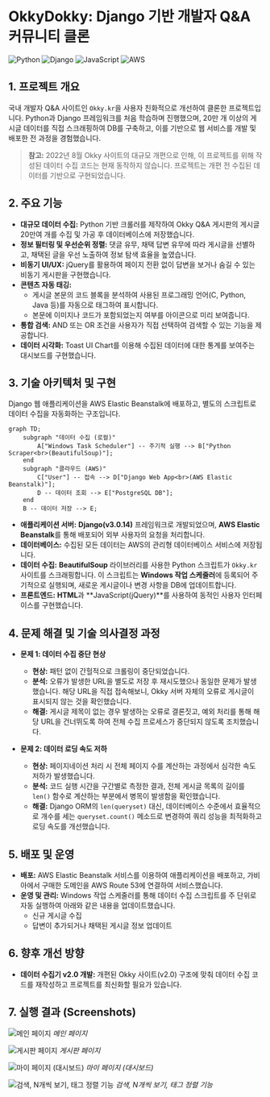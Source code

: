 # OkkyDokky: Django 기반 개발자 Q&A 커뮤니티 클론

![Python](https://img.shields.io/badge/Python-3.9%2B-blue?logo=python&logoColor=white) ![Django](https://img.shields.io/badge/Django-3.0-darkgreen?logo=django) ![JavaScript](https://img.shields.io/badge/JavaScript-jQuery-yellow?logo=javascript&logoColor=white) ![AWS](https://img.shields.io/badge/AWS-Elastic%20Beanstalk-orange?logo=amazonaws)

## 1. 프로젝트 개요

국내 개발자 Q&A 사이트인 `Okky.kr`을 사용자 친화적으로 개선하여 클론한 프로젝트입니다. Python과 Django 프레임워크를 처음 학습하며 진행했으며, 20만 개 이상의 게시글 데이터를 직접 스크래핑하여 DB를 구축하고, 이를 기반으로 웹 서비스를 개발 및 배포한 전 과정을 경험했습니다.

> **참고:** 2022년 8월 Okky 사이트의 대규모 개편으로 인해, 이 프로젝트를 위해 작성된 데이터 수집 코드는 현재 동작하지 않습니다. 프로젝트는 개편 전 수집된 데이터를 기반으로 구현되었습니다.

## 2. 주요 기능

- **대규모 데이터 수집:** Python 기반 크롤러를 제작하여 Okky Q&A 게시판의 게시글 20만여 개를 수집 및 가공 후 데이터베이스에 저장했습니다.
- **정보 필터링 및 우선순위 정렬:** 댓글 유무, 채택 답변 유무에 따라 게시글을 선별하고, 채택된 글을 우선 노출하여 정보 탐색 효율을 높였습니다.
- **비동기 UI/UX:** jQuery를 활용하여 페이지 전환 없이 답변을 보거나 숨길 수 있는 비동기 게시판을 구현했습니다.
- **콘텐츠 자동 태깅:**
  - 게시글 본문의 코드 블록을 분석하여 사용된 프로그래밍 언어(C, Python, Java 등)를 자동으로 태그하여 표시합니다.
  - 본문에 이미지나 코드가 포함되었는지 여부를 아이콘으로 미리 보여줍니다.
- **통합 검색:** AND 또는 OR 조건을 사용자가 직접 선택하여 검색할 수 있는 기능을 제공합니다.
- **데이터 시각화:** Toast UI Chart를 이용해 수집된 데이터에 대한 통계를 보여주는 대시보드를 구현했습니다.

## 3. 기술 아키텍처 및 구현

Django 웹 애플리케이션을 AWS Elastic Beanstalk에 배포하고, 별도의 스크립트로 데이터 수집을 자동화하는 구조입니다.

```mermaid
graph TD;
    subgraph "데이터 수집 (로컬)"
        A["Windows Task Scheduler"] -- 주기적 실행 --> B["Python Scraper<br>(BeautifulSoup)"];
    end
    subgraph "클라우드 (AWS)"
        C["User"] -- 접속 --> D["Django Web App<br>(AWS Elastic Beanstalk)"];
        D -- 데이터 조회 --> E["PostgreSQL DB"];
    end
    B -- 데이터 저장 --> E;
```

- **애플리케이션 서버:** **Django(v3.0.14)** 프레임워크로 개발되었으며, **AWS Elastic Beanstalk**를 통해 배포되어 외부 사용자의 요청을 처리합니다.
- **데이터베이스:** 수집된 모든 데이터는 AWS의 관리형 데이터베이스 서비스에 저장됩니다.
- **데이터 수집:** **BeautifulSoup** 라이브러리를 사용한 Python 스크립트가 `Okky.kr` 사이트를 스크래핑합니다. 이 스크립트는 **Windows 작업 스케줄러**에 등록되어 주기적으로 실행되며, 새로운 게시글이나 변경 사항을 DB에 업데이트합니다.
- **프론트엔드:** **HTML**과 **JavaScript(jQuery)**를 사용하여 동적인 사용자 인터페이스를 구현했습니다.

## 4. 문제 해결 및 기술 의사결정 과정

- **문제 1: 데이터 수집 중단 현상**
  - **현상:** 패턴 없이 간헐적으로 크롤링이 중단되었습니다.
  - **분석:** 오류가 발생한 URL을 별도로 저장 후 재시도했으나 동일한 문제가 발생했습니다. 해당 URL을 직접 접속해보니, Okky 서버 자체의 오류로 게시글이 표시되지 않는 것을 확인했습니다.
  - **해결:** 게시글 제목이 없는 경우 발생하는 오류로 결론짓고, 예외 처리를 통해 해당 URL을 건너뛰도록 하여 전체 수집 프로세스가 중단되지 않도록 조치했습니다.

- **문제 2: 데이터 로딩 속도 저하**
  - **현상:** 페이지네이션 처리 시 전체 페이지 수를 계산하는 과정에서 심각한 속도 저하가 발생했습니다.
  - **분석:** 코드 실행 시간을 구간별로 측정한 결과, 전체 게시글 목록의 길이를 `len()` 함수로 계산하는 부분에서 병목이 발생함을 확인했습니다.
  - **해결:** Django ORM의 `len(queryset)` 대신, 데이터베이스 수준에서 효율적으로 개수를 세는 `queryset.count()` 메소드로 변경하여 쿼리 성능을 최적화하고 로딩 속도를 개선했습니다.

## 5. 배포 및 운영

- **배포:** AWS Elastic Beanstalk 서비스를 이용하여 애플리케이션을 배포하고, 가비아에서 구매한 도메인을 AWS Route 53에 연결하여 서비스했습니다.
- **운영 및 관리:** Windows 작업 스케줄러를 통해 데이터 수집 스크립트를 주 단위로 자동 실행하여 아래와 같은 내용을 업데이트했습니다.
  - 신규 게시글 수집
  - 답변이 추가되거나 채택된 게시글 정보 업데이트

## 6. 향후 개선 방향

- **데이터 수집기 v2.0 개발:** 개편된 Okky 사이트(v2.0) 구조에 맞춰 데이터 수집 코드를 재작성하고 프로젝트를 최신화할 필요가 있습니다.

## 7. 실행 결과 (Screenshots)

![메인 페이지](https://user-images.githubusercontent.com/102448185/194038944-b5725a4b-c14c-4600-a1ef-b6393cb97e44.jpg)
*메인 페이지*

![게시판 페이지](https://user-images.githubusercontent.com/102448185/194038997-5b8c8590-b2b2-4227-9b4d-c3ab6c4426b5.jpg)
*게시판 페이지*

![마이 페이지 (대시보드)](https://user-images.githubusercontent.com/102448185/194039028-62b2aa9c-5a87-46a6-9f9c-511b9eed4b60.jpg)
*마이 페이지 (대시보드)*

![검색, N개씩 보기, 태그 정렬 기능](https://user-images.githubusercontent.com/102448185/194039110-a859886a-a4e3-4e25-8233-9a1b3f43ba7c.jpg)
*검색, N개씩 보기, 태그 정렬 기능*